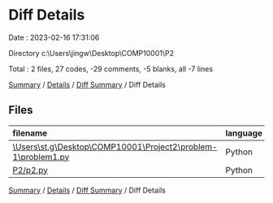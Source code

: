 # Diff Details

Date : 2023-02-16 17:31:06

Directory c:\\Users\\jingw\\Desktop\\COMP10001\\P2

Total : 2 files,  27 codes, -29 comments, -5 blanks, all -7 lines

[Summary](results.md) / [Details](details.md) / [Diff Summary](diff.md) / Diff Details

## Files
| filename | language | code | comment | blank | total |
| :--- | :--- | ---: | ---: | ---: | ---: |
| [\Users\st.g\Desktop\COMP10001\Project2\problem-1\problem1.py](/%5CUsers%5Cst.g%5CDesktop%5CCOMP10001%5CProject2%5Cproblem-1%5Cproblem1.py) | Python | -13 | -36 | -19 | -68 |
| [P2/p2.py](/P2/p2.py) | Python | 40 | 7 | 14 | 61 |

[Summary](results.md) / [Details](details.md) / [Diff Summary](diff.md) / Diff Details